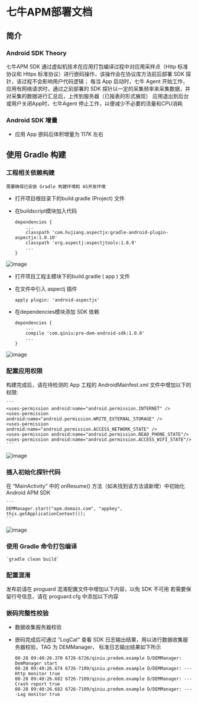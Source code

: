 # 七牛APM部署文档
## 简介
### Android SDK Theory
七牛APM SDK 通过虚拟机技术在应用打包编译过程中对应用采样点（Http 标准协议和 Https 标准协议）进行嵌码操作，该操作会在协议库方法前后部署 SDK 探针，该过程不会影响用户代码逻辑；
每当 App 启动时，七牛 Agent 开始工作，应用有网络请求时，通过之前部署的 SDK 探针以一定的采集频率来采集数据，并对采集的数据进行汇总后，上传到服务器（已报表的形式展现）
应用退出到后台或用户关闭App时，七牛Agent 停止工作，以便减少不必要的流量和CPU消耗
### Android SDK 增量
- 应用 App 嵌码后体积增量为 117K 左右

## 使用 Gradle 构建
### 工程相关依赖构建
 ` 需要确保已安装 Gradle 构建环境和 AS开发环境 `

 - 打开项目根目录下的build.gradle (Project) 文件

 - 在buildscript模块加入代码

 	```
 	dependencies {
        ...
        classpath 'com.hujiang.aspectjx:gradle-android-plugin-aspectjx:1.0.10'
        classpath 'org.aspectj:aspectjtools:1.8.9'
        ...
    }
 	```

 ![image](https://github.com/MistyL/pre-dem-android/blob/master/doc/pic/project_gradle.png)

 - 打开项目工程主模块下的build.gradle ( app ) 文件

 - 在文件中引入 aspectj 插件

	```
	apply plugin: 'android-aspectjx'
	```

 - 在dependencies模块添加 SDK 依赖

	```
	dependencies {
    	...
    	compile 'com.qiniu:pre-dem-android-sdk:1.0.0'
    	...
   }
    ```

 ![image](https://github.com/MistyL/pre-dem-android/blob/master/doc/pic/module_gradle.png)

### 配置应用权限
构建完成后，请在待检测的 App 工程的 AndroidMainfest.xml 文件中增加以下的权限:

    ```
    <uses-permission android:name="android.permission.INTERNET" />
    <uses-permission android:name="android.permission.WRITE_EXTERNAL_STORAGE" />
    <uses-permission android:name="android.permission.ACCESS_NETWORK_STATE" />
    <uses-permission android:name="android.permission.READ_PHONE_STATE"/>
    <uses-permission android:name="android.permission.ACCESS_WIFI_STATE"/>
    ```

 ![image](https://github.com/MistyL/pre-dem-android/blob/master/doc/pic/permission.png)

### 插入初始化探针代码
在 “MainActivity” 中的 onResume() 方法（如未找到该方法请新增）中初始化 Android APM SDK

    ```
    DEMManager.start("apm.domain.com", "appkey", this.getApplicationContext());
    ```

 ![image](https://github.com/MistyL/pre-dem-android/blob/master/doc/pic/start.png)

### 使用 Gradle 命令打包编译
    `gradle clean build`

### 配置混淆
发布前请在 proguard 混淆配置文件中增加以下内容，以免 SDK 不可用
若需要保留行号信息，请在 proguard.cfg 中添加以下内容

### 嵌码完整性校验
- 数据收集服务器校验
- 嵌码完成后可通过 “LogCat” 查看 SDK 日志输出结果，用以进行数据收集服务器校验，TAG 为 DEMManager， 标准日志输出结果如下所示

    ```
    08-28 09:40:26.370 6726-6726/qiniu.predem.example D/DEMManager: DemManager start
    08-28 09:40:26.674 6726-7109/qiniu.predem.example D/DEMManager: ---Http monitor true
    08-28 09:40:26.682 6726-7109/qiniu.predem.example D/DEMManager: ---Crash report true
    08-28 09:40:26.682 6726-7109/qiniu.predem.example D/DEMManager: ----Lag monitor true
    ```